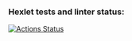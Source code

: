 ### Hexlet tests and linter status:
[![Actions Status](https://github.com/Hydro-Dog/frontend-project-46/workflows/hexlet-check/badge.svg)](https://github.com/Hydro-Dog/frontend-project-46/actions)
